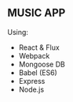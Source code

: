 MUSIC APP
---------
Using:
* React & Flux
* Webpack
* Mongoose DB
* Babel (ES6)
* Express
* Node.js
